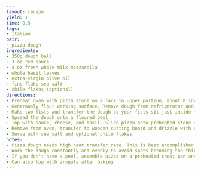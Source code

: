 ```yaml
---
layout: recipe
yield: 1
time: 0.5
tags:
- italian
pair:
- pizza dough
ingredients:
- 350g dough ball
- 3 oz red sauce
- 4 oz fresh whole-milk mozzarella
- whole basil leaves
- extra-virgin olive oil
- fine-flake sea salt
- chile flakes (optional)
directions:
- Preheat oven with pizza stone on a rack in upper portion, about 8 inches below broiler. Temperature should be as high as your oven goes, 500-600F. Let stone preheat for 30 minutes
- Generously flour working surface. Remove dough from refrigerator and place on floured surface. Punch down middle of dough leaving about one inch of the outer rim undeflated, flip dough over and repeat. With both hands grab the rim and lift so dough hangs vertically, let gravity stretch the dough by running the rim between your hands to rotate the dough several times
- Make two fists and transfer the dough so your fists sit just inside the rim with the dough still vertically hanging. Gently stretch and turn the dough repeatedly until the dough is thin such that it is slightly translucent
- Spread the dough onto a floured peel
- Top with sauce, cheese, and basil. Slide pizza onto preheated stone and bake until cheese is melted and crust is golden
- Remove from oven, transfer to wooden cutting board and drizzle with extra-virgin olive oil
- Serve with sea salt and optional chile flakes
notes:
- Pizza dough needs high heat transfer rate. This is best accomplished by baking on a preheated thermal mass such as baking stones, ceramic tiles, or cast-iron. A preheated sheet pan is better than nothing
- Work the dough constantly and evenly to avoid spots becoming too thin and tearing. If the dough does tear, just patch it
- If you don't have a peel, assemble pizza on a preheated sheet pan and assemble the pizza as quickly as you can
- Can also top with arugula after baking
---
```

